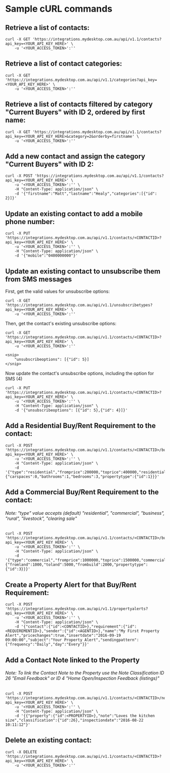# Sample cURL commands

## Retrieve a list of contacts:

```
curl -X GET 'https://integrations.mydesktop.com.au/api/v1.1/contacts?api_key=<YOUR_API_KEY_HERE>' \
    -u '<YOUR_ACCESS_TOKEN>':''
```

## Retrieve a list of contact categories:

```
curl -X GET 'https://integrations.mydesktop.com.au/api/v1.1/categories?api_key=<YOUR_API_KEY_HERE>' \
    -u '<YOUR_ACCESS_TOKEN>':''
```

## Retrieve a list of contacts filtered by category "Current Buyers" with ID 2, ordered by first name:

```
curl -X GET 'https://integrations.mydesktop.com.au/api/v1.1/contacts?api_key=<YOUR_API_KEY_HERE>&category=2&orderby=firstname' \
    -u '<YOUR_ACCESS_TOKEN>':''
```

## Add a new contact and assign the category "Current Buyers" with ID 2:

```
curl -X POST 'https://integrations.mydesktop.com.au/api/v1.1/contacts?api_key=<YOUR_API_KEY_HERE>' \
    -u '<YOUR_ACCESS_TOKEN>':'' \
    -H "Content-Type: application/json" \
    -d '{"firstname":"Matt","lastname":"Healy","categories":[{"id": 2}]}'
```

## Update an existing contact to add a mobile phone number:

```
curl -X PUT 'https://integrations.mydesktop.com.au/api/v1.1/contacts/<CONTACTID>?api_key=<YOUR_API_KEY_HERE>' \
    -u '<YOUR_ACCESS_TOKEN>':'' \
    -H "Content-Type: application/json" \
    -d '{"mobile":"0400000000"}'
```

## Update an existing contact to unsubscribe them from SMS messages

First, get the valid values for unsubscribe options:

```
curl -X GET 'https://integrations.mydesktop.com.au/api/v1.1/unsubscribetypes?api_key=<YOUR_API_KEY_HERE>' \
    -u '<YOUR_ACCESS_TOKEN>':''
```

Then, get the contact's existing unsubscribe options:

```
curl -X GET 'https://integrations.mydesktop.com.au/api/v1.1/contacts/<CONTACTID>?api_key=<YOUR_API_KEY_HERE>' \
    -u '<YOUR_ACCESS_TOKEN>':''

<snip>
    "unsubscribeoptions": [{"id": 5}]
</snip>

```

Now update the contact's unsubscribe options, including the option for SMS (4)

```
curl -X PUT 'https://integrations.mydesktop.com.au/api/v1.1/contacts/<CONTACTID>?api_key=<YOUR_API_KEY_HERE>' \
    -u '<YOUR_ACCESS_TOKEN>':'' \
    -H "Content-Type: application/json" \
    -d '{"unsubscribeoptions": [{"id": 5},{"id": 4}]}'
```

## Add a Residential Buy/Rent Requirement to the contact:

```
curl -X POST 'https://integrations.mydesktop.com.au/api/v1.1/contacts/<CONTACTID>/buyrent?api_key=<YOUR_API_KEY_HERE>' \
    -u '<YOUR_ACCESS_TOKEN>':'' \
    -H "Content-Type: application/json" \
    -d '{"type":"residential","fromprice":200000,"toprice":400000,"residential":{"carspaces":0,"bathrooms":1,"bedrooms":3,"propertytype":{"id":1}}}'
```

## Add a Commercial Buy/Rent Requirement to the contact:
###### Note: "type" value accepts (default) "residential", "commercial", "business", "rural", "livestock", "clearing sale"

```
curl -X POST 'https://integrations.mydesktop.com.au/api/v1.1/contacts/<CONTACTID>/buyrent?api_key=<YOUR_API_KEY_HERE>' \
    -u '<YOUR_ACCESS_TOKEN>':'' \
    -H "Content-Type: application/json" \
    -d '{"type":"commercial","fromprice":1000000,"toprice":1500000,"commercial":{"fromland":1000,"toland":5000,"frombuild":2000,"propertytype":{"id":3}}}'
```

## Create a Property Alert for that Buy/Rent Requirement:

```
curl -X POST 'https://integrations.mydesktop.com.au/api/v1.1/propertyalerts?api_key=<YOUR_API_KEY_HERE>' \
    -u '<YOUR_ACCESS_TOKEN>':'' \
    -H "Content-Type: application/json" \
    -d '{"contact":{"id":<CONTACTID>},"requirement":{"id":<REQUIREMENTID>},"sender":{"id":<AGENTID>},"name":"My First Property Alert","pricechanges":true,"insertdate":"2016-09-19 09:00:00","subject":"Your Property Alert","sendingpattern":{"frequency":"Daily","day":"Every"}}'
```

## Add a Contact Note linked to the Property
###### Note: To link the Contact Note to the Property use the Note Classification ID 26 "Email Feedback" or ID 4 "Home Open/Inspection Feedback (listings)"
```
curl -X POST 'https://integrations.mydesktop.com.au/api/v1.1/contacts/<CONTACTID>/notes?api_key=<YOUR_API_KEY_HERE>' \
    -u '<YOUR_ACCESS_TOKEN>':'' \
    -H "Content-Type: application/json" \
    -d '{{"property":{"id":<PROPERTYID>},"note":"Loves the kitchen size","classification":{"id":26},"inspectiondate":"2016-08-22 10:11:12"}'
```

## Delete an existing contact:

```
curl -X DELETE 'https://integrations.mydesktop.com.au/api/v1.1/contacts/<CONTACTID>?api_key=<YOUR_API_KEY_HERE>' \
    -u '<YOUR_ACCESS_TOKEN>':''
```
